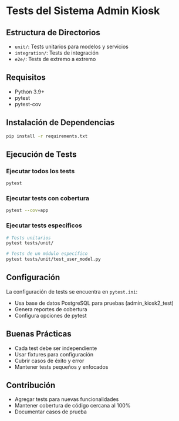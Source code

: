 # Tests del Sistema Admin Kiosk

## Estructura de Directorios

- `unit/`: Tests unitarios para modelos y servicios
- `integration/`: Tests de integración
- `e2e/`: Tests de extremo a extremo

## Requisitos

- Python 3.9+
- pytest
- pytest-cov

## Instalación de Dependencias

```bash
pip install -r requirements.txt
```

## Ejecución de Tests

### Ejecutar todos los tests

```bash
pytest
```

### Ejecutar tests con cobertura

```bash
pytest --cov=app
```

### Ejecutar tests específicos

```bash
# Tests unitarios
pytest tests/unit/

# Tests de un módulo específico
pytest tests/unit/test_user_model.py
```

## Configuración

La configuración de tests se encuentra en `pytest.ini`:
- Usa base de datos PostgreSQL para pruebas (admin_kiosk2_test)
- Genera reportes de cobertura
- Configura opciones de pytest

## Buenas Prácticas

- Cada test debe ser independiente
- Usar fixtures para configuración
- Cubrir casos de éxito y error
- Mantener tests pequeños y enfocados

## Contribución

- Agregar tests para nuevas funcionalidades
- Mantener cobertura de código cercana al 100%
- Documentar casos de prueba 